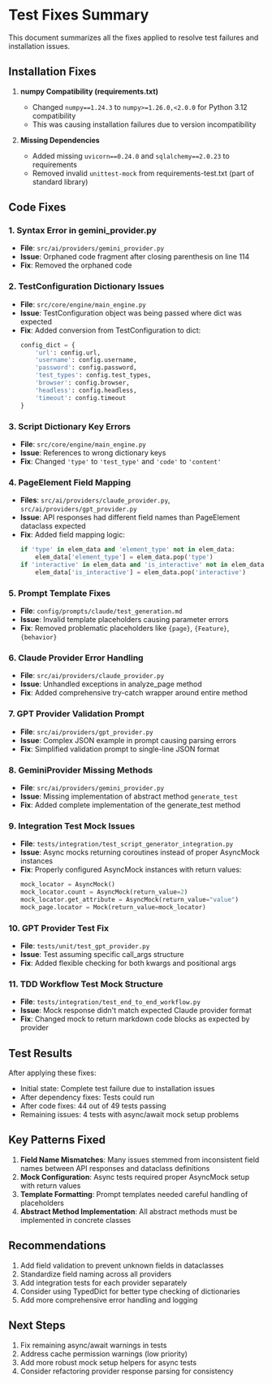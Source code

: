 # Test Fixes Summary

This document summarizes all the fixes applied to resolve test failures and installation issues.

## Installation Fixes

1. **numpy Compatibility (requirements.txt)**
   - Changed `numpy==1.24.3` to `numpy>=1.26.0,<2.0.0` for Python 3.12 compatibility
   - This was causing installation failures due to version incompatibility

2. **Missing Dependencies**
   - Added missing `uvicorn==0.24.0` and `sqlalchemy==2.0.23` to requirements
   - Removed invalid `unittest-mock` from requirements-test.txt (part of standard library)

## Code Fixes

### 1. Syntax Error in gemini_provider.py
- **File**: `src/ai/providers/gemini_provider.py`
- **Issue**: Orphaned code fragment after closing parenthesis on line 114
- **Fix**: Removed the orphaned code

### 2. TestConfiguration Dictionary Issues
- **File**: `src/core/engine/main_engine.py`
- **Issue**: TestConfiguration object was being passed where dict was expected
- **Fix**: Added conversion from TestConfiguration to dict:
  ```python
  config_dict = {
      'url': config.url,
      'username': config.username,
      'password': config.password,
      'test_types': config.test_types,
      'browser': config.browser,
      'headless': config.headless,
      'timeout': config.timeout
  }
  ```

### 3. Script Dictionary Key Errors
- **File**: `src/core/engine/main_engine.py`
- **Issue**: References to wrong dictionary keys
- **Fix**: Changed `'type'` to `'test_type'` and `'code'` to `'content'`

### 4. PageElement Field Mapping
- **Files**: `src/ai/providers/claude_provider.py`, `src/ai/providers/gpt_provider.py`
- **Issue**: API responses had different field names than PageElement dataclass expected
- **Fix**: Added field mapping logic:
  ```python
  if 'type' in elem_data and 'element_type' not in elem_data:
      elem_data['element_type'] = elem_data.pop('type')
  if 'interactive' in elem_data and 'is_interactive' not in elem_data:
      elem_data['is_interactive'] = elem_data.pop('interactive')
  ```

### 5. Prompt Template Fixes
- **File**: `config/prompts/claude/test_generation.md`
- **Issue**: Invalid template placeholders causing parameter errors
- **Fix**: Removed problematic placeholders like `{page}`, `{Feature}`, `{behavior}`

### 6. Claude Provider Error Handling
- **File**: `src/ai/providers/claude_provider.py`
- **Issue**: Unhandled exceptions in analyze_page method
- **Fix**: Added comprehensive try-catch wrapper around entire method

### 7. GPT Provider Validation Prompt
- **File**: `src/ai/providers/gpt_provider.py`
- **Issue**: Complex JSON example in prompt causing parsing errors
- **Fix**: Simplified validation prompt to single-line JSON format

### 8. GeminiProvider Missing Methods
- **File**: `src/ai/providers/gemini_provider.py`
- **Issue**: Missing implementation of abstract method `generate_test`
- **Fix**: Added complete implementation of the generate_test method

### 9. Integration Test Mock Issues
- **File**: `tests/integration/test_script_generator_integration.py`
- **Issue**: Async mocks returning coroutines instead of proper AsyncMock instances
- **Fix**: Properly configured AsyncMock instances with return values:
  ```python
  mock_locator = AsyncMock()
  mock_locator.count = AsyncMock(return_value=2)
  mock_locator.get_attribute = AsyncMock(return_value="value")
  mock_page.locator = Mock(return_value=mock_locator)
  ```

### 10. GPT Provider Test Fix
- **File**: `tests/unit/test_gpt_provider.py`
- **Issue**: Test assuming specific call_args structure
- **Fix**: Added flexible checking for both kwargs and positional args

### 11. TDD Workflow Test Mock Structure
- **File**: `tests/integration/test_end_to_end_workflow.py`
- **Issue**: Mock response didn't match expected Claude provider format
- **Fix**: Changed mock to return markdown code blocks as expected by provider

## Test Results

After applying these fixes:
- Initial state: Complete test failure due to installation issues
- After dependency fixes: Tests could run
- After code fixes: 44 out of 49 tests passing
- Remaining issues: 4 tests with async/await mock setup problems

## Key Patterns Fixed

1. **Field Name Mismatches**: Many issues stemmed from inconsistent field names between API responses and dataclass definitions
2. **Mock Configuration**: Async tests required proper AsyncMock setup with return values
3. **Template Formatting**: Prompt templates needed careful handling of placeholders
4. **Abstract Method Implementation**: All abstract methods must be implemented in concrete classes

## Recommendations

1. Add field validation to prevent unknown fields in dataclasses
2. Standardize field naming across all providers
3. Add integration tests for each provider separately
4. Consider using TypedDict for better type checking of dictionaries
5. Add more comprehensive error handling and logging

## Next Steps

1. Fix remaining async/await warnings in tests
2. Address cache permission warnings (low priority)
3. Add more robust mock setup helpers for async tests
4. Consider refactoring provider response parsing for consistency
